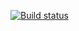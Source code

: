 [![Build status](https://ci.appveyor.com/api/projects/status/btoasqshougqs9ay?svg=true)](https://ci.appveyor.com/project/Vladislav0306/behaviour-driven-development)
